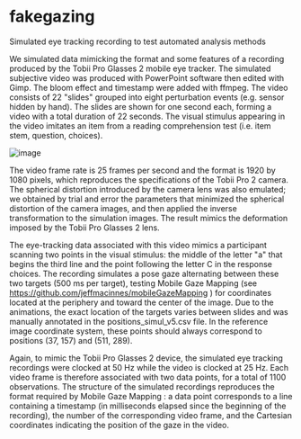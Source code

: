 # fakegazing
Simulated eye tracking recording to test automated analysis methods

We simulated data mimicking the format and some features of a recording produced by the Tobii Pro Glasses 2 mobile eye tracker. The simulated subjective video was produced with PowerPoint software then edited with Gimp. The bloom effect and timestamp were added with ffmpeg. The video consists of 22 "slides" grouped into eight perturbation events (e.g. sensor hidden by hand). The slides are shown for one second each, forming a video with a total duration of 22 seconds. The visual stimulus appearing in the video imitates an item from a reading comprehension test (i.e. item stem, question, choices).

![image](https://user-images.githubusercontent.com/12416756/119512100-04717380-bd41-11eb-8542-69a81a8bb3ff.png)

The video frame rate is 25 frames per second and the format is 1920 by 1080 pixels, which reproduces the specifications of the Tobii Pro 2 camera. The spherical distortion introduced by the camera lens was also emulated; we obtained by trial and error the parameters that minimized the spherical distortion of the camera images, and then applied the inverse transformation to the simulation images. The result mimics the deformation imposed by the Tobii Pro Glasses 2 lens.

The eye-tracking data associated with this video mimics a participant scanning two points in the visual stimulus: the middle of the letter "a" that begins the third line and the point following the letter C in the response choices. The recording simulates a pose gaze alternating between these two targets (500 ms per target), testing Mobile Gaze Mapping (see https://github.com/jeffmacinnes/mobileGazeMapping ) for coordinates located at the periphery and toward the center of the image. Due to the animations, the exact location of the targets varies between slides and was manually annotated in the positions_simul_v5.csv file. In the reference image coordinate system, these points should always correspond to positions (37, 157) and (511, 289).

Again, to mimic the Tobii Pro Glasses 2 device, the simulated eye tracking recordings were clocked at 50 Hz while the video is clocked at 25 Hz. Each video frame is therefore associated with two data points, for a total of 1100 observations. The structure of the simulated recordings reproduces the format required by Mobile Gaze Mapping : a data point corresponds to a line containing a timestamp (in milliseconds elapsed since the beginning of the recording), the number of the corresponding video frame, and the Cartesian coordinates indicating the position of the gaze in the video.
